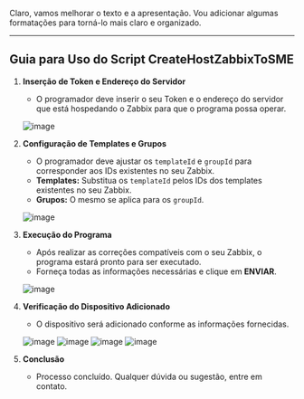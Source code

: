 Claro, vamos melhorar o texto e a apresentação. Vou adicionar algumas formatações para torná-lo mais claro e organizado.

---

## Guia para Uso do Script CreateHostZabbixToSME

1. **Inserção de Token e Endereço do Servidor**
   - O programador deve inserir o seu Token e o endereço do servidor que está hospedando o Zabbix para que o programa possa operar.
   
   ![image](https://github.com/Alexandre3000z/CreateHostZabbixToSME/assets/166437649/1ab70312-21a4-465a-913e-7be4ed72acc9)

2. **Configuração de Templates e Grupos**
   - O programador deve ajustar os `templateId` e `groupId` para corresponder aos IDs existentes no seu Zabbix.
   - **Templates:** Substitua os `templateId` pelos IDs dos templates existentes no seu Zabbix.
   - **Grupos:** O mesmo se aplica para os `groupId`.
   
   ![image](https://github.com/Alexandre3000z/CreateHostZabbixToSME/assets/166437649/aca342ed-9ef4-472a-a0bc-59a786206124)

3. **Execução do Programa**
   - Após realizar as correções compatíveis com o seu Zabbix, o programa estará pronto para ser executado.
   - Forneça todas as informações necessárias e clique em **ENVIAR**.

   ![image](https://github.com/Alexandre3000z/CreateHostZabbixToSME/assets/166437649/1ce7aa4d-41aa-4b8a-adca-dfc2fc5c101f)

4. **Verificação do Dispositivo Adicionado**
   - O dispositivo será adicionado conforme as informações fornecidas.
   
   ![image](https://github.com/Alexandre3000z/CreateHostZabbixToSME/assets/166437649/dae4145d-1a02-40e7-84ae-1b4994bbb1d7)
   ![image](https://github.com/Alexandre3000z/CreateHostZabbixToSME/assets/166437649/1ae9bf95-0d4a-4b47-b8d4-96664578037c)
   ![image](https://github.com/Alexandre3000z/CreateHostZabbixToSME/assets/166437649/7596d666-8568-411d-a158-b7f19138efdb)
   ![image](https://github.com/Alexandre3000z/CreateHostZabbixToSME/assets/166437649/dfd7c09d-b2de-47b6-9a47-f23a60fdef98)

5. **Conclusão**
   - Processo concluído. Qualquer dúvida ou sugestão, entre em contato.

